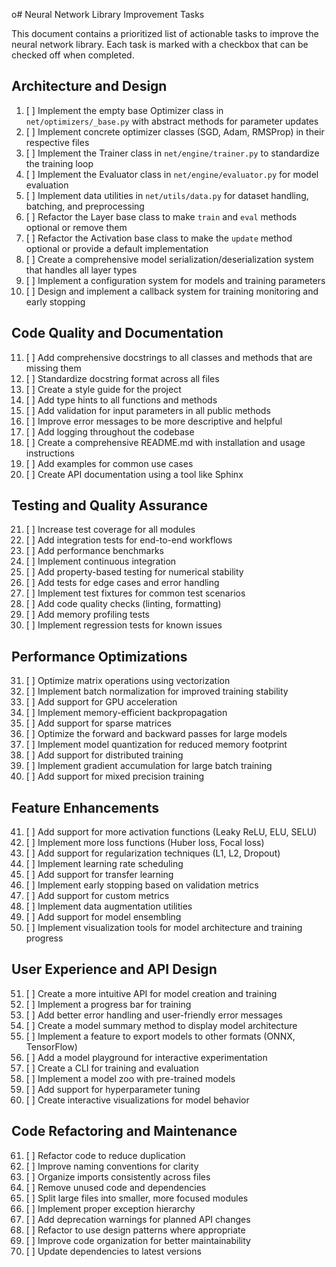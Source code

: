 o# Neural Network Library Improvement Tasks

This document contains a prioritized list of actionable tasks to improve the neural network library. Each task is marked with a checkbox that can be checked off when completed.

## Architecture and Design

1. [ ] Implement the empty base Optimizer class in `net/optimizers/_base.py` with abstract methods for parameter updates
2. [ ] Implement concrete optimizer classes (SGD, Adam, RMSProp) in their respective files
3. [ ] Implement the Trainer class in `net/engine/trainer.py` to standardize the training loop
4. [ ] Implement the Evaluator class in `net/engine/evaluator.py` for model evaluation
5. [ ] Implement data utilities in `net/utils/data.py` for dataset handling, batching, and preprocessing
6. [ ] Refactor the Layer base class to make `train` and `eval` methods optional or remove them
7. [ ] Refactor the Activation base class to make the `update` method optional or provide a default implementation
8. [ ] Create a comprehensive model serialization/deserialization system that handles all layer types
9. [ ] Implement a configuration system for models and training parameters
10. [ ] Design and implement a callback system for training monitoring and early stopping

## Code Quality and Documentation

11. [ ] Add comprehensive docstrings to all classes and methods that are missing them
12. [ ] Standardize docstring format across all files
13. [ ] Create a style guide for the project
14. [ ] Add type hints to all functions and methods
15. [ ] Add validation for input parameters in all public methods
16. [ ] Improve error messages to be more descriptive and helpful
17. [ ] Add logging throughout the codebase
18. [ ] Create a comprehensive README.md with installation and usage instructions
19. [ ] Add examples for common use cases
20. [ ] Create API documentation using a tool like Sphinx

## Testing and Quality Assurance

21. [ ] Increase test coverage for all modules
22. [ ] Add integration tests for end-to-end workflows
23. [ ] Add performance benchmarks
24. [ ] Implement continuous integration
25. [ ] Add property-based testing for numerical stability
26. [ ] Add tests for edge cases and error handling
27. [ ] Implement test fixtures for common test scenarios
28. [ ] Add code quality checks (linting, formatting)
29. [ ] Add memory profiling tests
30. [ ] Implement regression tests for known issues

## Performance Optimizations

31. [ ] Optimize matrix operations using vectorization
32. [ ] Implement batch normalization for improved training stability
33. [ ] Add support for GPU acceleration
34. [ ] Implement memory-efficient backpropagation
35. [ ] Add support for sparse matrices
36. [ ] Optimize the forward and backward passes for large models
37. [ ] Implement model quantization for reduced memory footprint
38. [ ] Add support for distributed training
39. [ ] Implement gradient accumulation for large batch training
40. [ ] Add support for mixed precision training

## Feature Enhancements

41. [ ] Add support for more activation functions (Leaky ReLU, ELU, SELU)
42. [ ] Implement more loss functions (Huber loss, Focal loss)
43. [ ] Add support for regularization techniques (L1, L2, Dropout)
44. [ ] Implement learning rate scheduling
45. [ ] Add support for transfer learning
46. [ ] Implement early stopping based on validation metrics
47. [ ] Add support for custom metrics
48. [ ] Implement data augmentation utilities
49. [ ] Add support for model ensembling
50. [ ] Implement visualization tools for model architecture and training progress

## User Experience and API Design

51. [ ] Create a more intuitive API for model creation and training
52. [ ] Implement a progress bar for training
53. [ ] Add better error handling and user-friendly error messages
54. [ ] Create a model summary method to display model architecture
55. [ ] Implement a feature to export models to other formats (ONNX, TensorFlow)
56. [ ] Add a model playground for interactive experimentation
57. [ ] Create a CLI for training and evaluation
58. [ ] Implement a model zoo with pre-trained models
59. [ ] Add support for hyperparameter tuning
60. [ ] Create interactive visualizations for model behavior

## Code Refactoring and Maintenance

61. [ ] Refactor code to reduce duplication
62. [ ] Improve naming conventions for clarity
63. [ ] Organize imports consistently across files
64. [ ] Remove unused code and dependencies
65. [ ] Split large files into smaller, more focused modules
66. [ ] Implement proper exception hierarchy
67. [ ] Add deprecation warnings for planned API changes
68. [ ] Refactor to use design patterns where appropriate
69. [ ] Improve code organization for better maintainability
70. [ ] Update dependencies to latest versions
